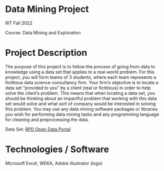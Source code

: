 # Data Mining Project

RIT Fall 2022

Course: Data Mining and Exploration

# Project Description

The purpose of this project is to follow the process of going from data to knowledge using a data
set that applies to a real-world problem. For this project, you will form teams of 3 students,
where each team represents a fictitious data science consultancy firm. Your firm’s objective is to
locate a data set “provided to you” by a client (real or fictitious) in order to help solve the client’s
problem. This means that when locating a data set, you should be thinking about an impactful
problem that working with this data set would solve and what sort of company would be
interested in solving this problem. You may use any data mining software packages or libraries
you wish for performing data mining tasks and any programming language for cleaning and preprocessing
the data.

Data Set: [RPD Open Data Portal](https://data-rpdny.opendata.arcgis.com/)

# Technologies / Software

Microsoft Excel, WEKA, Adobe Illustrator (logo)
